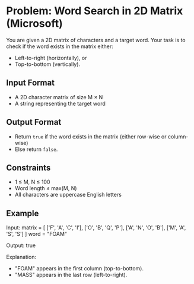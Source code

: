 # Problem: Word Search in 2D Matrix (Microsoft)

You are given a 2D matrix of characters and a target word. Your task is to check if the word exists in the matrix either:
- Left-to-right (horizontally), or
- Top-to-bottom (vertically).


## Input Format
- A 2D character matrix of size M × N
- A string representing the target word

## Output Format
- Return `true` if the word exists in the matrix (either row-wise or column-wise)
- Else return `false`.


## Constraints
- 1 ≤ M, N ≤ 100
- Word length ≤ max(M, N)
- All characters are uppercase English letters



## Example
Input:
matrix = [
['F', 'A', 'C', 'I'],
['O', 'B', 'Q', 'P'],
['A', 'N', 'O', 'B'],
['M', 'A', 'S', 'S']
]
word = "FOAM"

Output:
true

Explanation:
- "FOAM" appears in the first column (top-to-bottom).  
- "MASS" appears in the last row (left-to-right).